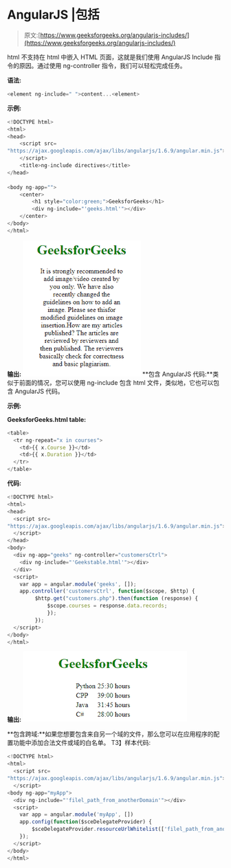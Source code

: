 # AngularJS |包括

> 原文:[https://www.geeksforgeeks.org/angularjs-includes/](https://www.geeksforgeeks.org/angularjs-includes/)

html 不支持在 html 中嵌入 HTML 页面，这就是我们使用 AngularJS Include 指令的原因。通过使用 ng-controller 指令，我们可以轻松完成任务。

**语法:**

```ts
<element ng-include=" ">content...<element>

```

**示例:**

```ts
<!DOCTYPE html>
<html>
<head>
    <script src=
"https://ajax.googleapis.com/ajax/libs/angularjs/1.6.9/angular.min.js">
    </script>
    <title>ng-include directives</title>
</head>

<body ng-app="">
    <center>
        <h1 style="color:green;">GeeksforGeeks</h1>
        <div ng-include="'geeks.html'"></div>
    </center>
</body>
</html>
```

**输出:**
![](img/1f5044e39284302592d51669de033fb7.png)
**包含 AngularJS 代码:**类似于前面的情况，您可以使用 ng-include 包含 html 文件，类似地，它也可以包含 AngularJS 代码。

**示例:**

**GeeksforGeeks.html table:**

```ts
<table>
  <tr ng-repeat="x in courses">
    <td>{{ x.Course }}</td>
    <td>{{ x.Duration }}</td>
  </tr>
</table>
```

**代码:**

```ts
<!DOCTYPE html>
<html>
<head>
  <script src=
"https://ajax.googleapis.com/ajax/libs/angularjs/1.6.9/angular.min.js">
  </script>
</head>
<body>
  <div ng-app="geeks" ng-controller="customersCtrl"> 
    <div ng-include="'Geekstable.html'"></div>
  </div>
  <script>
    var app = angular.module('geeks', []);
    app.controller('customersCtrl', function($scope, $http) {
         $http.get("customers.php").then(function (response) {
             $scope.courses = response.data.records;
             });
         });
  </script>
</body>
</html>
```

**输出:**
![](img/b5aba0986eed44839e4caf66204420cc.png)

**包含跨域:**如果您想要包含来自另一个域的文件，那么您可以在应用程序的配置功能中添加合法文件或域的白名单。
T3】样本代码:

```ts
<!DOCTYPE html>
<html>
  <script src=
"https://ajax.googleapis.com/ajax/libs/angularjs/1.6.9/angular.min.js">
  </script>
<body ng-app="myApp">
  <div ng-include="'filel_path_from_anotherDomain'"></div>
  <script>
    var app = angular.module('myApp', [])
    app.config(function($sceDelegateProvider) {
        $sceDelegateProvider.resourceUrlWhitelist(['filel_path_from_anotherDomain']);
    });
  </script>
</body>
</html>
```